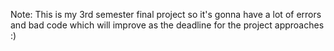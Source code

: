 Note: This is my 3rd semester final project so it's gonna have a lot of errors and bad code which will improve as the deadline for the project approaches :)
